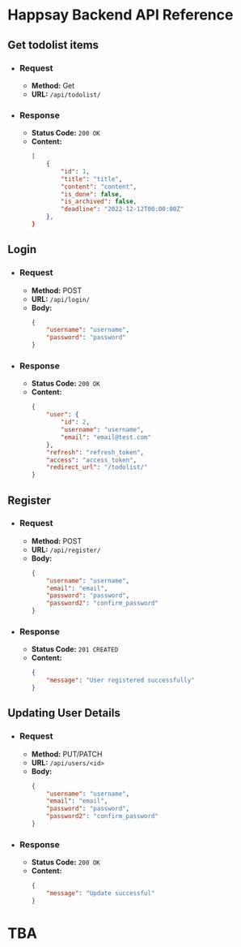 # Happsay Backend API Reference

## Get todolist items
* ### Request
    * **Method:** Get
    * **URL:** `/api/todolist/`

* ### Response 
    * **Status Code:** `200 OK`
    * **Content:**
        ```json
        [
            {
                "id": 1,
                "title": "title",
                "content": "content",
                "is_done": false,
                "is_archived": false,
                "deadline": "2022-12-12T00:00:00Z"
            },
        }
        ```

## Login
* ### Request
    * **Method:** POST
    * **URL:** `/api/login/`
    * **Body:**
        ```json
        {
            "username": "username",
            "password": "password"
        }
        ```

* ### Response 
    * **Status Code:** `200 OK`
    * **Content:**
        ```json
        {
            "user": {
                "id": 2,
                "username": "username",
                "email": "email@test.com"
            },
            "refresh": "refresh_token",
            "access": "access_token",
            "redirect_url": "/todolist/"
        }
        ```

## Register
* ### Request
    * **Method:** POST
    * **URL:** `/api/register/`
    * **Body:**
        ```json
        {
            "username": "username",
            "email": "email",
            "password": "password",
            "password2": "confirm_password"
        }
        ```

* ### Response 
    * **Status Code:** `201 CREATED`
    * **Content:**
        ```json       
        {
            "message": "User registered successfully"
        }
        ```

## Updating User Details
* ### Request
    * **Method:** PUT/PATCH
    * **URL:** `/api/users/<id>`
    * **Body:**
        ```json
        {
            "username": "username",
            "email": "email",
            "password": "password",
            "password2": "confirm_password"
        }
        ```

* ### Response 
    * **Status Code:** `200 OK`
    * **Content:**
        ```json       
        {
            "message": "Update successful"
        }
        ```

# TBA